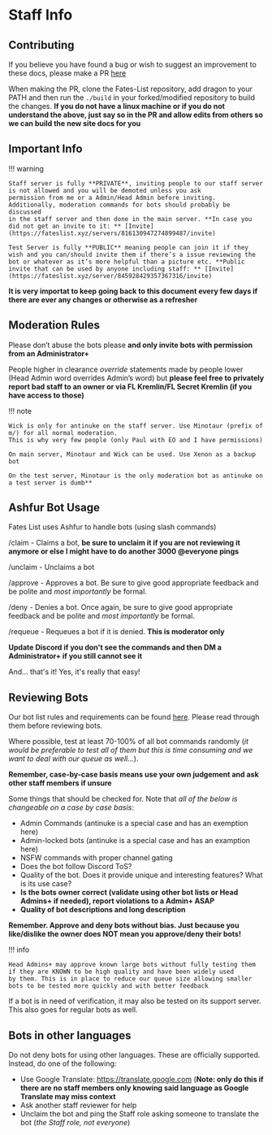 # Staff Info

## Contributing

If you believe you have found a bug or wish to suggest an improvement to these docs, please make a PR [here](https://github.com/Fates-List/apidocs)

When making the PR, clone the Fates-List repository, add dragon to your PATH and then run the `./build` in your forked/modified repository to build
the changes. **If you do not have a linux machine or if you do not understand the above, just say so in the PR and allow edits from others so we can
build the new site docs for you**

## Important Info

!!! warning

    Staff server is fully **PRIVATE**, inviting people to our staff server is not allowed and you will be demoted unless you ask 
    permission from me or a Admin/Head Admin before inviting. Additionally, moderation commands for bots should probably be discussed 
    in the staff server and then done in the main server. **In case you did not get an invite to it: ** [Invite](https://fateslist.xyz/servers/816130947274899487/invite)

    Test Server is fully **PUBLIC** meaning people can join it if they wish and you can/should invite them if there’s a issue reviewing the bot or whatever as it’s more helpful than a picture etc. **Public invite that can be used by anyone including staff: ** [Invite](https://fateslist.xyz/server/845928429357367316/invite)


**It is very importat to keep going back to this document every few days if there are ever any changes or otherwise as a refresher**

## Moderation Rules

Please don’t abuse the bots please **and only invite bots with permission from an Administrator+**

People higher in clearance *override* statements made by people lower (Head Admin word overrides Admin’s word) 
but **please feel free to privately report bad staff to an owner or via FL Kremlin/FL Secret Kremlin (if you have access to those)**

!!! note

    Wick is only for antinuke on the staff server. Use Minotaur (prefix of m/) for all normal moderation.
    This is why very few people (only Paul with EO and I have permissions)

    On main server, Minotaur and Wick can be used. Use Xenon as a backup bot

    On the test server, Minotaur is the only moderation bot as antinuke on a test server is dumb**

## Ashfur Bot Usage

Fates List uses Ashfur to handle bots (using slash commands)

/claim - Claims a bot, **be sure to unclaim it if you are not reviewing it anymore or else I might have to do another 3000 @everyone pings**

/unclaim - Unclaims a bot

/approve - Approves a bot. Be sure to give good appropriate feedback and be polite and *most importantly* be formal.

/deny - Denies a bot. Once again, be sure to give good appropriate feedback and be polite and *most importantly* be formal.

/requeue - Requeues a bot if it is denied. **This is moderator only**

**Update Discord if you don't see the commands and then DM a Administrator+ if you still cannot see it**

And... that's it! Yes, it's really that easy!

## Reviewing Bots

Our bot list rules and requirements can be found [here](https://fateslist.xyz/fates/rules). Please read through them before reviewing 
bots.

Where possible, test at least 70-100% of all bot commands randomly (*it would be preferable to test all of them but this is time consuming 
and we want to deal with our queue as well...*).

**Remember, case-by-case basis means use your own judgement and ask other staff members if unsure**

Some things that should be checked for. Note that *all of the below is changeable on a case by case basis*:

- Admin Commands (antinuke is a special case and has an exemption here)
- Admin-locked bots (antinuke is a special case and has an examption here)
- NSFW commands with proper channel gating
- Does the bot follow Discord ToS?
- Quality of the bot. Does it provide unique and interesting features? What is its use case?
- **Is the bots owner correct (validate using other bot lists or Head Admins+ if needed), report violations to a Admin+ ASAP**
- **Quality of bot descriptions and long description**

**Remember. Approve and deny bots without bias. Just because you like/dislike the owner does NOT mean you approve/deny their bots!**


!!! info

    Head Admins+ may approve known large bots without fully testing them if they are KNOWN to be high quality and have been widely used 
    by them. This is in place to reduce our queue size allowing smaller bots to be tested more quickly and with better feedback


If a bot is in need of verification, it may also be tested on its support server. This also goes for regular bots as well.

## Bots in other languages

Do not deny bots for using other languages. These are officially supported. Instead, do one of the following:

- Use Google Translate: https://translate.google.com (**Note: only do this if there are no staff members only knowing said language as Google
Translate may miss context**
- Ask another staff reviewer for help
- Unclaim the bot and ping the Staff role asking someone to translate the bot (*the Staff role, not everyone*)
